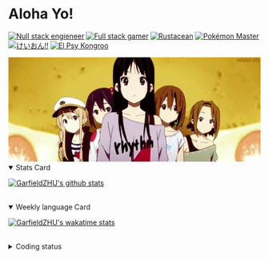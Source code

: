 # Aloha Yo!

[![Null stack engieneer](https://img.shields.io/badge/-Null_stack_engineer-a890f0)](https://github.com/GarfieldZHU)
[![Full stack gamer](https://img.shields.io/badge/-Full_stack_gamer-78c850)](https://steamcommunity.com/profiles/76561198092274492/)
[![Rustacean](https://img.shields.io/badge/-Rustacean-f74c00)](https://www.rust-lang.org/)
[![Pokémon Master](https://img.shields.io/badge/-Pokémon_Master-f8d030)](https://www.pokemon.com/us/pokedex/)
[![けいおん!!](https://img.shields.io/badge/-けいおん!!-f85888)](https://ja.wikipedia.org/wiki/%E6%94%BE%E8%AA%B2%E5%BE%8C%E3%83%86%E3%82%A3%E3%83%BC%E3%82%BF%E3%82%A4%E3%83%A0_(%E3%82%A2%E3%83%AB%E3%83%90%E3%83%A0))
[![El Psy Kongroo](https://img.shields.io/badge/-El_Psy_Kongroo-6890f0)](https://mzh.moegirl.org.cn/zh-hans/El_psy_congroo)


<img width="640" src="https://raw.githubusercontent.com/GarfieldZHU/GarfieldZHU/master/assets/k-on-5.webp" />


<details open>
<summary>Stats Card</summary>
 
[![GarfieldZHU's github stats](https://github-readme-stats.vercel.app/api?username=GarfieldZHU&show_icons=true&theme=tokyonight)](https://github.com/anuraghazra/github-readme-stats)
 
</details>

<br/>

<details open>
<summary>Weekly language Card</summary>
 
[![GarfieldZHU's wakatime stats](https://github-readme-stats.vercel.app/api/wakatime?username=AlohaYo&theme=nightowl&layout=compact)](https://github.com/GarfieldZHU/GarfieldZHU)


<br/>

</details>

<details>

<summary>Coding status</summary>

<br/>

<!--START_SECTION:waka-->
**🐱 My Github Data** 

> 🏆 438 Contributions in the Year 2021
 > 
> 📦 489.8 kB Used in Github's Storage 
 > 
> 🚫 Not Opted to Hire
 > 
> 📜 64 Public Repositories 
 > 
> 🔑 34 Private Repositories  
 > 
**I'm a Night 🦉** 

```text
🌞 Morning    71 commits     ██░░░░░░░░░░░░░░░░░░░░░░░   10.89% 
🌆 Daytime    175 commits    ██████░░░░░░░░░░░░░░░░░░░   26.84% 
🌃 Evening    281 commits    ██████████░░░░░░░░░░░░░░░   43.1% 
🌙 Night      125 commits    ████░░░░░░░░░░░░░░░░░░░░░   19.17%

```


📊 **This Week I Spent My Time On** 

```text
💬 Programming Languages: 
TypeScript               8 hrs 4 mins        ███████████████░░░░░░░░░░   61.79% 
Java                     2 hrs 1 min         ███░░░░░░░░░░░░░░░░░░░░░░   15.49% 
SCSS                     49 mins             █░░░░░░░░░░░░░░░░░░░░░░░░   6.29% 
JavaScript               47 mins             █░░░░░░░░░░░░░░░░░░░░░░░░   6.08% 
JSON                     40 mins             █░░░░░░░░░░░░░░░░░░░░░░░░   5.12%

🔥 Editors: 
VS Code                  10 hrs 58 mins      █████████████████████░░░░   83.98% 
IntelliJ                 2 hrs 5 mins        ████░░░░░░░░░░░░░░░░░░░░░   16.02%

💻 Operating System: 
Mac                      10 hrs 58 mins      █████████████████████░░░░   83.98% 
Windows                  2 hrs 5 mins        ████░░░░░░░░░░░░░░░░░░░░░   16.02%

```


 Last Updated on 17/08/2021
<!--END_SECTION:waka-->

</details>
